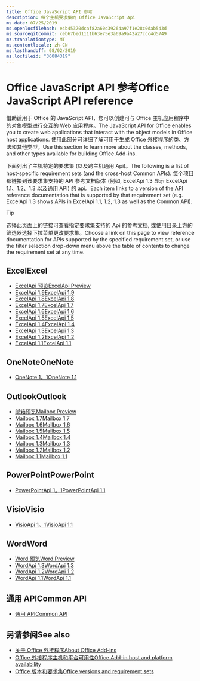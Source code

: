 ```yaml
---
title: Office JavaScript API 参考
description: 每个主机要求集的 Office JavaScript Api
ms.date: 07/25/2019
ms.openlocfilehash: e4b45370dcaf82a60d39264a97f1e28c0dab543d
ms.sourcegitcommit: ceb67bed1111b63e75e3a69a9a42a27ccc4d5749
ms.translationtype: MT
ms.contentlocale: zh-CN
ms.lasthandoff: 08/02/2019
ms.locfileid: "36084319"
---
```

# <a name="office-javascript-api-reference"></a><span data-ttu-id="0f2bb-103">Office JavaScript API 参考</span><span class="sxs-lookup"><span data-stu-id="0f2bb-103">Office JavaScript API reference</span></span>

<span data-ttu-id="0f2bb-104">借助适用于 Office 的 JavaScript API，您可以创建可与 Office 主机应用程序中的对象模型进行交互的 Web 应用程序。</span><span class="sxs-lookup"><span data-stu-id="0f2bb-104">The JavaScript API for Office enables you to create web applications that interact with the object models in Office host applications.</span></span> <span data-ttu-id="0f2bb-105">使用此部分可详细了解可用于生成 Office 外接程序的类、方法和其他类型。</span><span class="sxs-lookup"><span data-stu-id="0f2bb-105">Use this section to learn more about the classes, methods, and other types available for building Office Add-ins.</span></span>

<span data-ttu-id="0f2bb-106">下面列出了主机特定的要求集 (以及跨主机通用 Api)。</span><span class="sxs-lookup"><span data-stu-id="0f2bb-106">The following is a list of host-specific requirement sets (and the cross-host Common APIs).</span></span> <span data-ttu-id="0f2bb-107">每个项目都链接到该要求集支持的 API 参考文档版本 (例如, ExcelApi 1.3 显示 ExcelApi 1.1、1.2、1.3 以及通用 API) 的 api。</span><span class="sxs-lookup"><span data-stu-id="0f2bb-107">Each item links to a version of the API reference documentation that is supported by that requirement set (e.g. ExcelApi 1.3 shows APIs in ExcelApi 1.1, 1.2, 1.3 as well as the Common API).</span></span>

> [!TIP]
> <span data-ttu-id="0f2bb-108">选择此页面上的链接可查看指定要求集支持的 Api 的参考文档, 或使用目录上方的筛选器选择下拉菜单更改要求集。</span><span class="sxs-lookup"><span data-stu-id="0f2bb-108">Choose a link on this page to view reference documentation for APIs supported by the specified requirement set, or use the filter selection drop-down menu above the table of contents to change the requirement set at any time.</span></span>

## <a name="excel"></a><span data-ttu-id="0f2bb-109">Excel</span><span class="sxs-lookup"><span data-stu-id="0f2bb-109">Excel</span></span>

- [<span data-ttu-id="0f2bb-110">ExcelApi 预览</span><span class="sxs-lookup"><span data-stu-id="0f2bb-110">ExcelApi Preview</span></span>](/javascript/api/excel?view=excel-js-preview)
- [<span data-ttu-id="0f2bb-111">ExcelApi 1.9</span><span class="sxs-lookup"><span data-stu-id="0f2bb-111">ExcelApi 1.9</span></span>](/javascript/api/excel?view=excel-js-1.9)
- [<span data-ttu-id="0f2bb-112">ExcelApi 1.8</span><span class="sxs-lookup"><span data-stu-id="0f2bb-112">ExcelApi 1.8</span></span>](/javascript/api/excel?view=excel-js-1.8)
- [<span data-ttu-id="0f2bb-113">ExcelApi 1.7</span><span class="sxs-lookup"><span data-stu-id="0f2bb-113">ExcelApi 1.7</span></span>](/javascript/api/excel?view=excel-js-1.7)
- [<span data-ttu-id="0f2bb-114">ExcelApi 1.6</span><span class="sxs-lookup"><span data-stu-id="0f2bb-114">ExcelApi 1.6</span></span>](/javascript/api/excel?view=excel-js-1.6)
- [<span data-ttu-id="0f2bb-115">ExcelApi 1.5</span><span class="sxs-lookup"><span data-stu-id="0f2bb-115">ExcelApi 1.5</span></span>](/javascript/api/excel?view=excel-js-1.5)
- [<span data-ttu-id="0f2bb-116">ExcelApi 1.4</span><span class="sxs-lookup"><span data-stu-id="0f2bb-116">ExcelApi 1.4</span></span>](/javascript/api/excel?view=excel-js-1.4)
- [<span data-ttu-id="0f2bb-117">ExcelApi 1.3</span><span class="sxs-lookup"><span data-stu-id="0f2bb-117">ExcelApi 1.3</span></span>](/javascript/api/excel?view=excel-js-1.3)
- [<span data-ttu-id="0f2bb-118">ExcelApi 1.2</span><span class="sxs-lookup"><span data-stu-id="0f2bb-118">ExcelApi 1.2</span></span>](/javascript/api/excel?view=excel-js-1.2)
- [<span data-ttu-id="0f2bb-119">ExcelApi 1.1</span><span class="sxs-lookup"><span data-stu-id="0f2bb-119">ExcelApi 1.1</span></span>](/javascript/api/excel?view=excel-js-1.1)

## <a name="onenote"></a><span data-ttu-id="0f2bb-120">OneNote</span><span class="sxs-lookup"><span data-stu-id="0f2bb-120">OneNote</span></span>

- [<span data-ttu-id="0f2bb-121">OneNote 1。1</span><span class="sxs-lookup"><span data-stu-id="0f2bb-121">OneNote 1.1</span></span>](/javascript/api/onenote?view=onenote-js-1.1)

## <a name="outlook"></a><span data-ttu-id="0f2bb-122">Outlook</span><span class="sxs-lookup"><span data-stu-id="0f2bb-122">Outlook</span></span>

- [<span data-ttu-id="0f2bb-123">邮箱预览</span><span class="sxs-lookup"><span data-stu-id="0f2bb-123">Mailbox Preview</span></span>](/javascript/api/outlook?view=outlook-js-preview)
- [<span data-ttu-id="0f2bb-124">Mailbox 1.7</span><span class="sxs-lookup"><span data-stu-id="0f2bb-124">Mailbox 1.7</span></span>](/javascript/api/outlook?view=outlook-js-1.7)
- [<span data-ttu-id="0f2bb-125">Mailbox 1.6</span><span class="sxs-lookup"><span data-stu-id="0f2bb-125">Mailbox 1.6</span></span>](/javascript/api/outlook?view=outlook-js-1.6)
- [<span data-ttu-id="0f2bb-126">Mailbox 1.5</span><span class="sxs-lookup"><span data-stu-id="0f2bb-126">Mailbox 1.5</span></span>](/javascript/api/outlook?view=outlook-js-1.5)
- [<span data-ttu-id="0f2bb-127">Mailbox 1.4</span><span class="sxs-lookup"><span data-stu-id="0f2bb-127">Mailbox 1.4</span></span>](/javascript/api/outlook?view=outlook-js-1.4)
- [<span data-ttu-id="0f2bb-128">Mailbox 1.3</span><span class="sxs-lookup"><span data-stu-id="0f2bb-128">Mailbox 1.3</span></span>](/javascript/api/outlook?view=outlook-js-1.3)
- [<span data-ttu-id="0f2bb-129">Mailbox 1.2</span><span class="sxs-lookup"><span data-stu-id="0f2bb-129">Mailbox 1.2</span></span>](/javascript/api/outlook?view=outlook-js-1.2)
- [<span data-ttu-id="0f2bb-130">Mailbox 1.1</span><span class="sxs-lookup"><span data-stu-id="0f2bb-130">Mailbox 1.1</span></span>](/javascript/api/outlook?view=outlook-js-1.1)

## <a name="powerpoint"></a><span data-ttu-id="0f2bb-131">PowerPoint</span><span class="sxs-lookup"><span data-stu-id="0f2bb-131">PowerPoint</span></span>

- [<span data-ttu-id="0f2bb-132">PowerPointApi 1。1</span><span class="sxs-lookup"><span data-stu-id="0f2bb-132">PowerPointApi 1.1</span></span>](/javascript/api/powerpoint?view=powerpoint-js-1.1)

## <a name="visio"></a><span data-ttu-id="0f2bb-133">Visio</span><span class="sxs-lookup"><span data-stu-id="0f2bb-133">Visio</span></span>

- [<span data-ttu-id="0f2bb-134">VisioApi 1。1</span><span class="sxs-lookup"><span data-stu-id="0f2bb-134">VisioApi 1.1</span></span>](/javascript/api/visio?view=visio-js-1.1)

## <a name="word"></a><span data-ttu-id="0f2bb-135">Word</span><span class="sxs-lookup"><span data-stu-id="0f2bb-135">Word</span></span>

- [<span data-ttu-id="0f2bb-136">Word 预览</span><span class="sxs-lookup"><span data-stu-id="0f2bb-136">Word Preview</span></span>](/javascript/api/word?view=word-js-preview)
- [<span data-ttu-id="0f2bb-137">WordApi 1.3</span><span class="sxs-lookup"><span data-stu-id="0f2bb-137">WordApi 1.3</span></span>](/javascript/api/word?view=word-js-1.3)
- [<span data-ttu-id="0f2bb-138">WordApi 1.2</span><span class="sxs-lookup"><span data-stu-id="0f2bb-138">WordApi 1.2</span></span>](/javascript/api/word?view=word-js-1.2)
- [<span data-ttu-id="0f2bb-139">WordApi 1.1</span><span class="sxs-lookup"><span data-stu-id="0f2bb-139">WordApi 1.1</span></span>](/javascript/api/word?view=word-js-1.1)

## <a name="common-api"></a><span data-ttu-id="0f2bb-140">通用 API</span><span class="sxs-lookup"><span data-stu-id="0f2bb-140">Common API</span></span>

- [<span data-ttu-id="0f2bb-141">通用 API</span><span class="sxs-lookup"><span data-stu-id="0f2bb-141">Common API</span></span>](/javascript/api/office?view=common-js)

## <a name="see-also"></a><span data-ttu-id="0f2bb-142">另请参阅</span><span class="sxs-lookup"><span data-stu-id="0f2bb-142">See also</span></span>

- [<span data-ttu-id="0f2bb-143">关于 Office 外接程序</span><span class="sxs-lookup"><span data-stu-id="0f2bb-143">About Office Add-ins</span></span>](/office/dev/add-ins/overview)
- [<span data-ttu-id="0f2bb-144">Office 外接程序主机和平台可用性</span><span class="sxs-lookup"><span data-stu-id="0f2bb-144">Office Add-in host and platform availability</span></span>](/office/dev/add-ins/overview/office-add-in-availability)
- [<span data-ttu-id="0f2bb-145">Office 版本和要求集</span><span class="sxs-lookup"><span data-stu-id="0f2bb-145">Office versions and requirement sets</span></span>](/office/dev/add-ins/develop/office-versions-and-requirement-sets)
